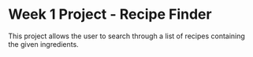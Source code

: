 # Week 1 Project - Recipe Finder

This project allows the user to search through a list of recipes containing the given ingredients.
